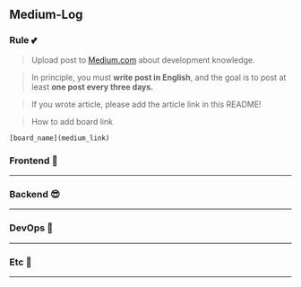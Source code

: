 ## Medium-Log

### Rule 💕

> Upload post to [Medium.com](http://Medium.com) about development knowledge.
> 

> In principle, you must <b>write post in English</b>, and the goal is to post at least <b>one post every three days.</b>
> 

> If you wrote article, please add the article link in this README!
> 

> How to add board link
> 

```
[board_name](medium_link)
```

### Frontend 🤭

---

### Backend 😎

---

### DevOps 🐋

---

### Etc 💫

---
